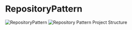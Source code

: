 # RepositoryPattern
![RepositoryPattern](https://github.com/sanjatul/RepositoryPattern/assets/80805721/3fcf6886-bb92-4d30-8438-c0341b6119b6)
![Repository Pattern Project Structure](https://github.com/sanjatul/RepositoryPattern/assets/80805721/34df6f12-c824-4c96-a7dc-41a17c5159c9)


